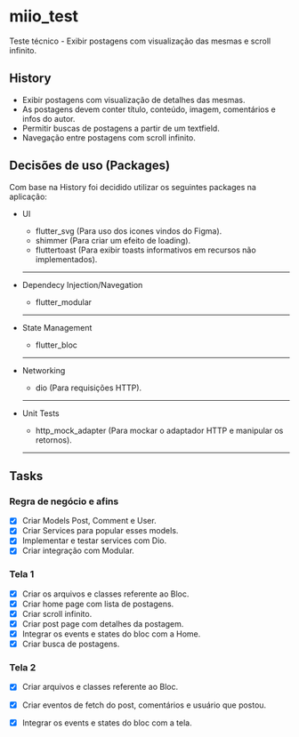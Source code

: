 # miio_test

Teste técnico - Exibir postagens com visualização das mesmas e scroll infinito.

## History

- Exibir postagens com visualização de detalhes das mesmas.
- As postagens devem conter título, conteúdo, imagem, comentários e infos do autor.
- Permitir buscas de postagens a partir de um textfield.
- Navegação entre postagens com scroll infinito.

## Decisões de uso (Packages)

Com base na History foi decidido utilizar os seguintes packages na aplicação:
    
 - UI
    - flutter_svg (Para uso dos icones vindos do Figma).
    - shimmer (Para criar um efeito de loading).
    - fluttertoast (Para exibir toasts informativos em recursos não implementados).
   ---

 - Dependecy Injection/Navegation
    - flutter_modular
   ---
 - State Management
    - flutter_bloc
   ---
 - Networking
    - dio (Para requisições HTTP).
   ---
 - Unit Tests   
    - http_mock_adapter (Para mockar o adaptador HTTP e manipular os retornos).
   --- 


## Tasks 

### Regra de negócio e afins

- [x] Criar Models Post, Comment e User.
- [x] Criar Services para popular esses models.
- [x] Implementar e testar services com Dio.
- [x] Criar integração com Modular.

### Tela 1

- [x] Criar os arquivos e classes referente ao Bloc.
- [x] Criar home page com lista de postagens.
- [x] Criar scroll infinito.
- [x] Criar post page com detalhes da postagem.
- [x] Integrar os events e states do bloc com a Home.
- [x] Criar busca de postagens.

### Tela 2

- [x] Criar arquivos e classes referente ao Bloc.
- [x] Criar eventos de fetch do post, comentários e usuário que postou.
- [x] Integrar os events e states do bloc com a tela.


